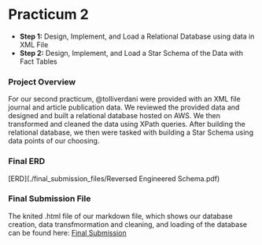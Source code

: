 # Practicum 2
- **Step 1:** Design, Implement, and Load a Relational Database using data in XML File
- **Step 2:** Design, Implement, and Load a Star Schema of the Data with Fact Tables

### Project Overview
For our second practicum, @tolliverdani were provided with an XML file journal and article publication data. We reviewed the provided data and designed and built a relational database hosted on AWS. We then transformed and cleaned the data using XPath queries. After building the relational database, we then were tasked with building a Star Schema using data points of our choosing.

### Final ERD
[ERD](./final_submission_files/Reversed Engineered Schema.pdf)

### Final Submission File
The knited .html file of our markdown file, which shows our database creation, data transfmormation and cleaning, and loading of the database can be found here: [Final Submission](./final_submission_files/practicum_2_submission.html)
